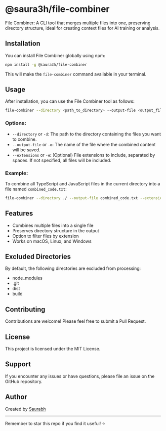 # @saura3h/file-combiner

File Combiner: A CLI tool that merges multiple files into one, preserving directory structure, ideal for creating context files for AI training or analysis.

## Installation

You can install File Combiner globally using npm:

```bash
npm install -g @saura3h/file-combiner
```

This will make the `file-combiner` command available in your terminal.

## Usage

After installation, you can use the File Combiner tool as follows:

```bash
file-combiner --directory <path_to_directory> --output-file <output_filename> --extensions <file_extensions>
```

### Options:

- `--directory` or `-d`: The path to the directory containing the files you want to combine.
- `--output-file` or `-o`: The name of the file where the combined content will be saved.
- `--extensions` or `-e`: (Optional) File extensions to include, separated by spaces. If not specified, all files will be included.

### Example:

To combine all TypeScript and JavaScript files in the current directory into a file named `combined_code.txt`:

```bash
file-combiner --directory ./ --output-file combined_code.txt --extensions ts js
```

## Features

- Combines multiple files into a single file
- Preserves directory structure in the output
- Option to filter files by extension
- Works on macOS, Linux, and Windows

## Excluded Directories

By default, the following directories are excluded from processing:

- node_modules
- .git
- dist
- build

## Contributing

Contributions are welcome! Please feel free to submit a Pull Request.

## License

This project is licensed under the MIT License.

## Support

If you encounter any issues or have questions, please file an issue on the GitHub repository.

## Author

Created by [Saurabh](https://x.com/saurra3h)

---

Remember to star this repo if you find it useful! ⭐️
